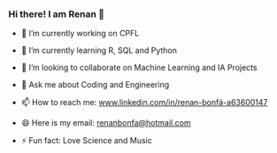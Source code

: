 ### Hi there! I am Renan 👋



- 🔭 I’m currently working on CPFL

- 🌱 I’m currently learning R, SQL and Python

- 👯 I’m looking to collaborate on Machine Learning and IA Projects

- 💬 Ask me about Coding and Engineering

- 📫 How to reach me: www.linkedin.com/in/renan-bonfá-a63600147

- 😄 Here is my email: renanbonfa@hotmail.com

- ⚡ Fun fact: Love Science and Music

